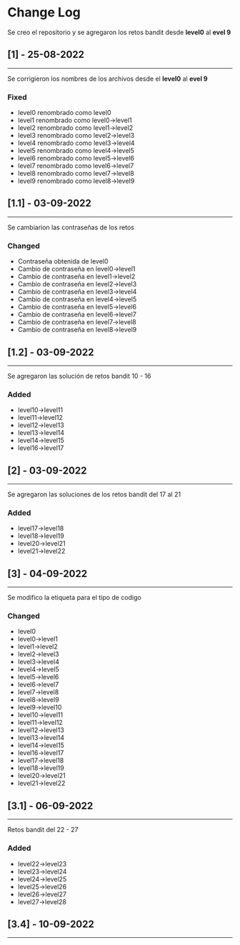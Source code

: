 # Change Log
Se creo el repositorio y se agregaron los retos bandit desde **level0** al **evel 9**

## [1] - 25-08-2022

___

Se corrigieron los nombres de los archivos desde el **level0** al **evel 9** 

### Fixed
- level0 renombrado como level0
- level1 renombrado como level0->level1
- level2 renombrado como level1->level2
- level3 renombrado como level2->level3
- level4 renombrado como level3->level4
- level5 renombrado como level4->level5
- level6 renombrado como level5->level6
- level7 renombrado como level6->level7
- level8 renombrado como level7->level8
- level9 renombrado como level8->level9

## [1.1] - 03-09-2022
___

Se cambiarion las contraseñas de los retos

### Changed
- Contraseña obtenida de level0
- Cambio de contraseña en level0->level1
- Cambio de contraseña en level1->level2
- Cambio de contraseña en level2->level3
- Cambio de contraseña en level3->level4
- Cambio de contraseña en level4->level5
- Cambio de contraseña en level5->level6
- Cambio de contraseña en level6->level7
- Cambio de contraseña en level7->level8
- Cambio de contraseña en level8->level9

## [1.2] - 03-09-2022
---
Se agregaron las solución de retos bandit 10 - 16

### Added
- level10->level11
- level11->level12
- level12->level13
- level13->level14
- level14->level15
- level16->level17

## [2] - 03-09-2022
---
Se agregaron las soluciones de los retos bandit del 17 al 21

### Added
- level17->level18
- level18->level19
- level20->level21
- level21->level22

## [3] - 04-09-2022
---
Se modifico la etiqueta para el tipo de codigo

### Changed
- level0
- level0->level1
- level1->level2
- level2->level3
- level3->level4
- level4->level5
- level5->level6
- level6->level7
- level7->level8
- level8->level9
- level9->level10
- level10->level11
- level11->level12
- level12->level13
- level13->level14
- level14->level15
- level16->level17
- level17->level18
- level18->level19
- level20->level21
- level21->level22

## [3.1] - 06-09-2022
---
Retos bandit del 22 - 27

### Added
- level22->level23
- level23->level24
- level24->level25
- level25->level26
- level26->level27
- level27->level28
 
## [3.4] - 10-09-2022
---